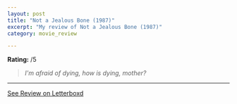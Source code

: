 ```yaml
---
layout: post
title: "Not a Jealous Bone (1987)"
excerpt: "My review of Not a Jealous Bone (1987)"
category: movie_review

---
```


**Rating:** /5

<blockquote><i>I'm afraid of dying, how is dying, mother?</i></blockquote>

<hr>

[See Review on Letterboxd](https://boxd.it/8zevHd)
